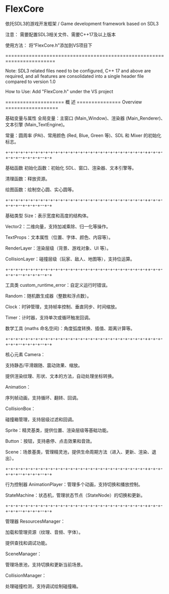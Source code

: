 # FlexCore
依托SDL3的游戏开发框架 / Game development framework based on SDL3

注意： 需要配置SDL3相关文件、需要C++17及以上版本

使用方法： 将“FlexCore.h”添加到VS项目下

=======================================================================

Note: SDL3 related files need to be configured, C++ 17 and above are required, and all features are consolidated into a single header file compared to version 1.0

How to Use: Add "FlexCore.h" under the VS project


==================== 概  述 =============== Overview ==================

基础变量与属性
全局变量：主窗口 (Main_Window)、渲染器 (Main_Renderer)、文本引擎 (Main_TextEngine)。

常量：圆周率 (PAI)、常用颜色 (Red, Blue, Green 等)、SDL 和 Mixer 的初始化标志。

+-+-+-+-+-+-+-+-+-+-+-+-+-+-+-+-+-+-+-+-+-+-+-+-+-+-+-+-++-+-+-+-+-+--+-+-+-+--+-+

基础函数
初始化函数：初始化 SDL、窗口、渲染器、文本引擎等。

清理函数：释放资源。

绘图函数：绘制空心圆、实心圆等。

+-+-+-+-+-+-+-+-+-+-+-+-+-+-+-+-+-+-+-+-+-+-+-+-+-+-+-+-++-+-+-+-+-+--+-+-+-+--+-+

基础类型
Size：表示宽度和高度的结构体。

Vector2：二维向量，支持加减乘除、归一化等操作。

TextProps：文本属性（位置、字体、颜色、内容等）。

RenderLayer：渲染层级（背景、游戏对象、UI 等）。

CollisionLayer：碰撞层级（玩家、敌人、地图等），支持位运算。

+-+-+-+-+-+-+-+-+-+-+-+-+-+-+-+-+-+-+-+-+-+-+-+-+-+-+-+-++-+-+-+-+-+--+-+-+-+--+-+

工具类
custom_runtime_error：自定义运行时错误。

Random：随机数生成器（整数和浮点数）。

Clock：时钟管理，支持帧率控制、垂直同步、时间缩放。

Timer：计时器，支持单次或循环触发回调。

数学工具 (maths 命名空间)：角度弧度转换、插值、距离计算等。

+-+-+-+-+-+-+-+-+-+-+-+-+-+-+-+-+-+-+-+-+-+-+-+-+-+-+-+-++-+-+-+-+-+--+-+-+-+--+-+

核心元素
Camera：

支持静态/平滑跟随、震动效果、缩放。

提供渲染纹理、形状、文本的方法，自动处理坐标转换。

Animation：

序列帧动画，支持循环、翻转、回调。

CollisionBox：

碰撞箱管理，支持层级过滤和回调。

Sprite：精灵基类，提供位置、渲染层级等基础功能。

Button：按钮，支持悬停、点击效果和音效。

Scene：场景基类，管理精灵池，提供生命周期方法（进入、更新、渲染、退出）。

+-+-+-+-+-+-+-+-+-+-+-+-+-+-+-+-+-+-+-+-+-+-+-+-+-+-+-+-++-+-+-+-+-+--+-+-+-+--+-+

行为控制器
AnimationPlayer：管理多个动画，支持切换和播放控制。

StateMachine：状态机，管理状态节点（StateNode）的切换和更新。

+-+-+-+-+-+-+-+-+-+-+-+-+-+-+-+-+-+-+-+-+-+-+-+-+-+-+-+-++-+-+-+-+-+--+-+-+-+--+-+

管理器
ResourcesManager：

加载和管理资源（纹理、音频、字体）。

提供查找和调试功能。

SceneManager：

管理场景池，支持切换和更新当前场景。

CollisionManager：

处理碰撞检测，支持调试绘制碰撞箱。
